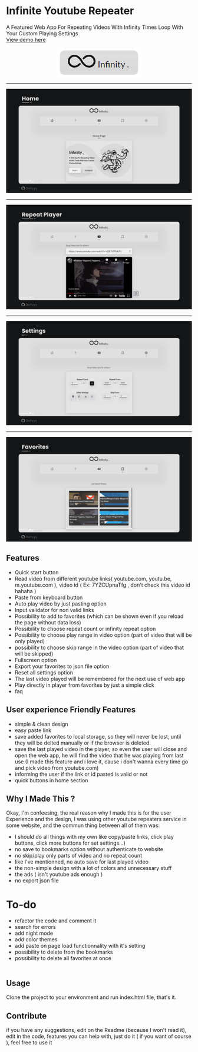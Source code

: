 # Infinite Youtube Repeater
A Featured Web App For Repeating Videos With Infinity Times Loop With Your Custom Playing Settings 
<br>
<a href="https://anasfik.github.io/infinite_youtube_repeater/">View demo here</a>
<div>
<p align="center">
<img src="screenshots/logo.png" alt="logo"/>
</p>
</div>
<hr>
<img src="screenshots/home.png" alt="home page" />
<hr>
<img src="screenshots/main_repeat.png" alt="repeat video page" />
<hr>
<img src="screenshots/settings.png" alt="setings page" />
<hr>
<img src="screenshots/favorites.png" alt="favorites page" />

## Features
 - Quick start button
 - Read video from different youtube links( youtube.com, youtu.be, m.youtube.com ), video id ( Ex: 7YZCUpnaTfg , don't check this video id hahaha )
 - Paste from keyboard button
 - Auto play video by just pasting option
 - Input validator for non valid links
 - Possibility to add to favorites (which can be shown even if you reload the page without data loss)
 - Possibility to choose repeat count or infinity repeat option
 - Possibility to choose play range in video option (part of video that will be only played)
 - possibility to choose skip range in the video option (part of video that will be skipped)
 - Fullscreen option
 - Export your favorites to json file option
 - Reset all settings option
 - The last video played will be remembered for the next use of web app 
 - Play directly in player from favorites by just a simple click
 - faq
 <r><br>
 
## User experience Friendly Features
- simple & clean design
- easy paste link
- save added favorites to local storage, so they will never be lost, until they will be delted manually or if the browser is deleted.
- save the last played video in the player, so even the user will close and open the web app, he will find the video that he was playing from last use (I made this feature and i love it, cause i don't wanna every time go and pick video from youtube.com)
- informing the user if the link or id pasted is valid or not
- quick buttons in home section
<r><br>

## Why I Made This ?
Okay, I'm confeesing, the real reason why I made this is for the user Experience and the design, I was using other youtube repeaters service in some website, and the commun thing between all of them was:
- I should do all things with my own like copy/paste links, click play buttons, click more buttons for set settings...)
- no save to bookmarks option without authenticate to website
- no skip/play only parts of video and no repeat count
- like I've mentionned, no auto save for last played video
- the non-simple design with a lot of colors and unnecessary stuff
- the ads ( isn't youtube ads enough )
- no export json file
<r><br>
# To-do
 - refactor the code and comment it
 - search for errors
 - add night mode
 - add color themes
 - add paste on page load functionnality with it's setting
 - possibility to delete from the bookmarks
 - possibility to delete all favorites at once
 <br><br>
 
## Usage

Clone the project to your environment and run index.html file, that's it.
## Contribute
if you have any suggestions, edit on the Readme (because I won't read it), edit in the code, features you can help with, just do it ( if you want of course ), feel free to use it
